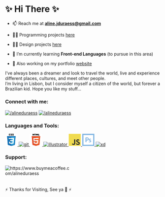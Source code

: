 <h1>✨ Hi There ✨</h1>

- 📫 Reach me at **aline.jduraess@gmail.com**

- 👩‍💻 Programming projects [here](https://github.com/aduraess)

- 🧑‍🎨 Design projects [here](https://www.behance.net/alineduraess)

- 🌱 I’m currently learning **Front-end Languages** (to pursue in this area)

- 🔭 Also working on my portfolio [website](https://xd.adobe.com/view/2eba5e7b-2e8e-49b0-88fd-2c77f060c489-7be9/?fullscreen)

I’ve always been a dreamer and look to travel the world, live and experience different places, cultures, and meet other people.<br>I’m living in Lisbon, but I consider myself a citizen of the world, but forever a Brazilian kid. Hope you like my stuff...
<br>
<h3 align="left">Connect with me:</h3>
<p align="left">
<a href="https://linkedin.com/in//alineduraess" target="blank"><img align="center" src="https://raw.githubusercontent.com/rahuldkjain/github-profile-readme-generator/master/src/images/icons/Social/linked-in-alt.svg" alt="/alineduraess" height="30" width="40" /></a>
<a href="https://www.behance.net//alineduraess" target="blank"><img align="center" src="https://raw.githubusercontent.com/rahuldkjain/github-profile-readme-generator/master/src/images/icons/Social/behance.svg" alt="/alineduraess" height="30" width="40" /></a>
</p>

<h3 align="left">Languages and Tools:</h3>
<p align="left"> <a href="https://www.w3schools.com/css/" target="_blank" rel="noreferrer"> <img src="https://raw.githubusercontent.com/devicons/devicon/master/icons/css3/css3-original-wordmark.svg" alt="css3" width="40" height="40"/> </a> <a href="https://git-scm.com/" target="_blank" rel="noreferrer"> <img src="https://www.vectorlogo.zone/logos/git-scm/git-scm-icon.svg" alt="git" width="40" height="40"/> </a> <a href="https://www.w3.org/html/" target="_blank" rel="noreferrer"> <img src="https://raw.githubusercontent.com/devicons/devicon/master/icons/html5/html5-original-wordmark.svg" alt="html5" width="40" height="40"/> </a> <a href="https://www.adobe.com/in/products/illustrator.html" target="_blank" rel="noreferrer"> <img src="https://www.vectorlogo.zone/logos/adobe_illustrator/adobe_illustrator-icon.svg" alt="illustrator" width="40" height="40"/> </a> <a href="https://developer.mozilla.org/en-US/docs/Web/JavaScript" target="_blank" rel="noreferrer"> <img src="https://raw.githubusercontent.com/devicons/devicon/master/icons/javascript/javascript-original.svg" alt="javascript" width="40" height="40"/> </a> <a href="https://www.photoshop.com/en" target="_blank" rel="noreferrer"> <img src="https://raw.githubusercontent.com/devicons/devicon/master/icons/photoshop/photoshop-line.svg" alt="photoshop" width="40" height="40"/> </a> <a href="https://www.adobe.com/products/xd.html" target="_blank" rel="noreferrer"> <img src="https://cdn.worldvectorlogo.com/logos/adobe-xd.svg" alt="xd" width="40" height="40"/> </a> </p>

<h3 align="left">Support:</h3>
<p><a href="https://www.buymeacoffee.com/https://www.buymeacoffee.com/alineduraess"> <img align="left" src="https://cdn.buymeacoffee.com/buttons/v2/default-yellow.png" height="50" width="210" alt="https://www.buymeacoffee.com/alineduraess" /></a></p><br><br>
<br>
<br>
⚡ Thanks for Visiting, See ya 👋 ⚡
